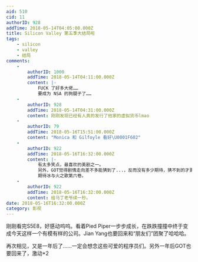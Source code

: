 ```yaml
---
aid: 510
cid: 11
authorID: 928
addTime: 2018-05-14T04:05:00.000Z
title: Silicon Valley 第五季大结局啦
tags:
    - silicon
    - valley
    - 结局
comments:
    -
        authorID: 1000
        addTime: 2018-05-14T04:11:00.000Z
        content: |-
            FUCK 了好多大佬……  
            要成为 NSA 的狗腿子了……
    -
        authorID: 928
        addTime: 2018-05-14T04:31:00.000Z
        content: 刚刚发现已经有人真的发行了他家的虚拟货币lmao
    -
        authorID: 79
        addTime: 2018-05-16T15:51:00.000Z
        content: "Monica 和 Gilfoyle 看好\U0001F602"
    -
        authorID: 922
        addTime: 2018-05-16T16:32:00.000Z
        content: |-
            有太多笑点，最喜欢的美剧之一。  
            另外，GOT觉得剧情走向差不多能猜到了...，反而没有多少期待，猜不到的才更期待。  
            期待冰与火之歌第六卷。
    -
        authorID: 922
        addTime: 2018-05-16T16:32:00.000Z
        content: 给马丁老爷续一秒。
date: 2018-05-16T16:32:00.000Z
category: 影视
---
```


刚刚看完S5E8，好感动呜呜。看着Pied Piper一步步成长，在跌跌撞撞中终于变成今天这样一个有模有样的公司。Jian Yang也要回来和“朋友们”团聚了哈哈哈。

再次相见，又是一年后了……一定会想念这些可爱的程序员们。另外一年后GOT也要回来了，激动\*2

